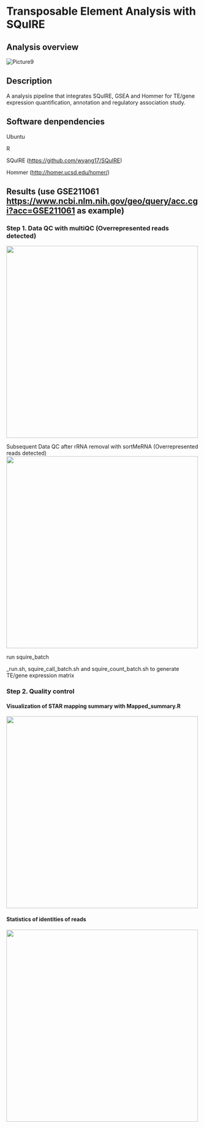# Transposable Element Analysis with SQuIRE

## Analysis overview

![Picture9](https://github.com/Gico1941/Transposable-Element-Analysis-with-SQuIRE/assets/127346166/ce406057-40e6-46c7-8675-18238d2c7f29)

## Description
A analysis pipeline that integrates SQuIRE, GSEA and Hommer for TE/gene expression quantification, annotation and regulatory association study.

## Software denpendencies
Ubuntu

R 

SQuIRE (https://github.com/wyang17/SQuIRE)

Hommer (http://homer.ucsd.edu/homer/)

## Results (use GSE211061 https://www.ncbi.nlm.nih.gov/geo/query/acc.cgi?acc=GSE211061 as example)
### Step 1. Data QC with multiQC (Overrepresented reads detected)
<img src="https://github.com/Gico1941/Transposable-Element-Analysis-with-SQuIRE/assets/127346166/7fdc5d41-e0bd-4057-ab7a-af0ee6c5029a" width="500" />

Subsequent Data QC after rRNA removal with sortMeRNA (Overrepresented reads detected)
<img src="https://github.com/Gico1941/Transposable-Element-Analysis-with-SQuIRE/assets/127346166/f9e4888c-c29a-4877-a4a4-037b6655843d" width="500" />

run squire_batch

_run.sh, squire_call_batch.sh and squire_count_batch.sh to generate TE/gene expression matrix 

### Step 2. Quality control 
#### Visualization of STAR mapping summary with Mapped_summary.R
<img src="https://github.com/Gico1941/Transposable-Element-Analysis-with-SQuIRE/assets/127346166/dfd80791-0f77-4271-bfcd-464700e7b5fb" width="500" />

#### Statistics of identities of reads 
<img src="https://github.com/Gico1941/Transposable-Element-Analysis-with-SQuIRE/assets/127346166/9623be09-6ddf-44ce-b4c4-74d1e2472f79" width="500" />



